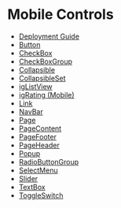 ﻿<!--
|metadata|
{
    "fileName": "jquery-mobile-landing-page",
    "controlName": "",
    "tags": ["Getting Started"]
}
|metadata|
-->

# Mobile Controls



-   [Deployment Guide](Deployment-Guide-Mobile.html)
-   [Button](Button.html)
-   [CheckBox](CheckBox.html)
-   [CheckBoxGroup](CheckBoxGroup.html)
-   [Collapsible](Collapsible-Landing-Page.html)
-   [CollapsibleSet](CollapsibleSet-Landing-Page.html)
-   [igListView](igListView.html)
-   [igRating (Mobile)](igRating-%28Mobile%29.html)
-   [Link](Link.html)
-   [NavBar](NavBar.html)
-   [Page](Page.html)
-   [PageContent](PageContent.html)
-   [PageFooter](PageFooter.html)
-   [PageHeader](PageHeader.html)
-   [Popup](Popup.html)
-   [RadioButtonGroup](RadioButtonGroup.html)
-   [SelectMenu](SelectMenu-Landing-Page.html)
-   [Slider](Slider-Landing-Page.html)
-   [TextBox](TextBox.html)
-   [ToggleSwitch](ToggleSwitch-Landing-Page.html)

 

 


